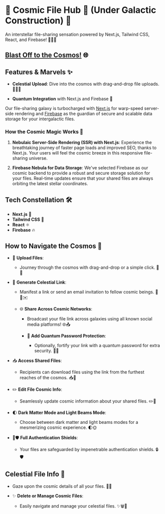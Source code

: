 # 📂 **Cosmic File Hub** 🚀 (Under Galactic Construction) 🌌

An interstellar file-sharing sensation powered by Next.js, Tailwind CSS, React, and Firebase! 🚀🌠💾

## [Blast Off to the Cosmos!](https://cosmic-file-hub.vercel.app) 🌐

## Features & Marvels ✨

- **Celestial Upload**: Dive into the cosmos with drag-and-drop file uploads. 🌌📁✨
  

- **Quantum Integration** with Next.js and Firebase 🔗

Our file-sharing galaxy is turbocharged with [Next.js](https://nextjs.org/) for warp-speed server-side rendering and [Firebase](https://firebase.google.com/) as the guardian of secure and scalable data storage for your intergalactic files.

### How the Cosmic Magic Works 🚀

1. **Nebulaic Server-Side Rendering (SSR) with Next.js**: Experience the breathtaking journey of faster page loads and improved SEO, thanks to Next.js. Your users will feel the cosmic breeze in this responsive file-sharing universe.

2. **Firebase Nebula for Data Storage**: We've selected Firebase as our cosmic backend to provide a robust and secure storage solution for your files. Real-time updates ensure that your shared files are always orbiting the latest stellar coordinates.

## Tech Constellation 🛠️

- **Next.js** 🚀
- **Tailwind CSS** 🎨
- **React** ⚛️
- **Firebase** 🔥

## How to Navigate the Cosmos 📁
- 🚀 **Upload Files**:

  - Journey through the cosmos with drag-and-drop or a simple click. 🚀📂
- 🌌 **Generate Celestial Link**:

  - Manifest a link or send an email invitation to fellow cosmic beings. 📧🔗✉️
  - 🌐 **Share Across Cosmic Networks**:

    - Broadcast your file link across galaxies using all known social media platforms! 🌐📤
    - 🔐 **Add Quantum Password Protection**:

      - Optionally, fortify your link with a quantum password for extra security. 🔐🔗
- 📥 **Access Shared Files**:

  - Recipients can download files using the link from the furthest reaches of the cosmos. 📥💾
- ✏️ **Edit File Cosmic Info**:

  - Seamlessly update cosmic information about your shared files. ✏️📄
- 🌓 **Dark Matter Mode and Light Beams Mode**:

  - Choose between dark matter and light beams modes for a mesmerizing cosmic experience. 🌓🌞
- 🔐🛡️ **Full Authentication Shields**:

  - Your files are safeguarded by impenetrable authentication shields. 🔒🛡️
  
## Celestial File Info 📄

- Gaze upon the cosmic details of all your files. 📑📂
- ✨ **Delete or Manage Cosmic Files**:

  - Easily navigate and manage your celestial files. ✨🗑️📁

